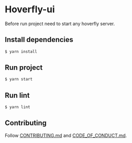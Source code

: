 # Hoverfly-ui

Before run project need to start any hoverfly server.

## Install dependencies
```bash
$ yarn install
```

## Run project
```bash
$ yarn start
```

## Run lint
```bash
$ yarn lint
```

## Contributing

Follow [CONTRIBUTING.md](CONTRIBUTING.md) and [CODE_OF_CONDUCT.md](CODE_OF_CONDUCT.md).
